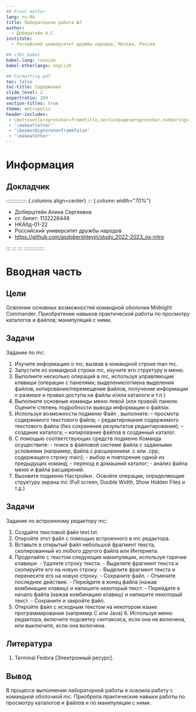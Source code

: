 ```yaml
---
## Front matter
lang: ru-RU
title: Лабораторная работа №7
author:
  - Доберштейн А.С.
institute:
  - Российский университет дружбы народов, Москва, Россия

## i18n babel
babel-lang: russian
babel-otherlangs: english

## Formatting pdf
toc: false
toc-title: Содержание
slide_level: 2
aspectratio: 169
section-titles: true
theme: metropolis
header-includes:
 - \metroset{progressbar=frametitle,sectionpage=progressbar,numbering=fraction}
 - '\makeatletter'
 - '\beamer@ignorenonframefalse'
 - '\makeatother'
---
```


# Информация

## Докладчик

:::::::::::::: {.columns align=center}
::: {.column width="70%"}

  * Доберштейн Алина Сергеевна
  * ст. билет: 1132226448
  * НКАбд-01-22
  * Российский университет дружбы народов
  * <https://github.com/asdobershteyjn/study_2022-2023_os-intro>

:::
::: 
:::
::::::::::::::

# Вводная часть

## Цели

Освоение основных возможностей командной оболочки Midnight Commander. Приобретение навыков практической работы по просмотру каталогов и файлов; манипуляций с ними.

## Задачи

Задание по mc: 
1. Изучите информацию о mc, вызвав в командной строке man mc. 
2. Запустите из командной строки mc, изучите его структуру и меню. 
3. Выполните несколько операций в mc, используя управляющие клавиши (операции с панелями; выделение/отмена выделения файлов, копирование/перемещение файлов, получение информации о размере и правах доступа на файлы и/или каталоги и т.п.) 
4. Выполните основные команды меню левой (или правой) панели. Оцените степень подробности вывода информации о файлах. 
5. Используя возможности подменю Файл , выполните: – просмотр содержимого текстового файла; – редактирование содержимого текстового файла (без сохранения результатов редактирования); – создание каталога; – копирование файлов в созданный каталог. 
6. С помощью соответствующих средств подменю Команда осуществите: - поиск в файловой системе файла с заданными условиями (например, файла с расширением .c или .cpp, содержащего строку main); - выбор и повторение одной из предыдущих команд; - переход в домашний каталог; - анализ файла меню и файла расширений. 
7. Вызовите подменю Настройки . Освойте операции, определяющие структуру экрана mc (Full screen, Double Width, Show Hidden Files и т.д.)

## Задачи
Задание по встроенному редактору mc: 
1. Создайте текстовой файл text.txt. 
2. Откройте этот файл с помощью встроенного в mc редактора. 
3. Вставьте в открытый файл небольшой фрагмент текста, скопированный из любого другого файла или Интернета. 
4. Проделайте с текстом следующие манипуляции, используя горячие клавиши: - Удалите строку текста. - Выделите фрагмент текста и скопируйте его на новую строку. - Выделите фрагмент текста и перенесите его на новую строку. - Сохраните файл. - Отмените последнее действие. - Перейдите в конец файла (нажав комбинацию клавиш) и напишите некоторый текст. - Перейдите в начало файла (нажав комбинацию клавиш) и напишите некоторый текст. - Сохраните и закройте файл. 
5. Откройте файл с исходным текстом на некотором языке программирования (например C или Java) 6. Используя меню редактора, включите подсветку синтаксиса, если она не включена, или выключите, если она включена.

## Литература

1. 	Terminal Fedora [Электронный ресурс].

## Вывод

В процессе выполнения лабораторной работы я освоила работу с командной оболочкой mc. Приобрела практические навыки работы по просмотру каталогов и файлов и по манипуляции с ними.

